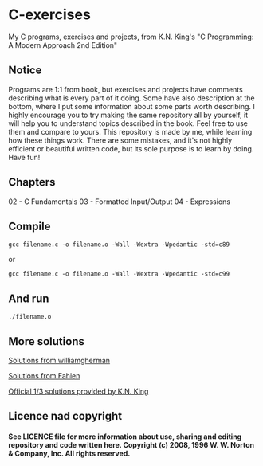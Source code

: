 # C-exercises
My C programs, exercises and projects, from K.N. King's "C Programming: A Modern Approach 2nd Edition"

## Notice
Programs are 1:1 from book, but exercises and projects have comments describing what is every part of it doing. Some have also description at the bottom, where I put some information about some parts worth describing.
I highly encourage you to try making the same repository all by yourself, it will help you to understand topics described in the book. Feel free to use them and compare to yours. This repository is made by me, while learning how these things work. There are some mistakes, and it's not highly efficient or beautiful written code, but its sole purpose is to learn by doing. Have fun!

## Chapters
02 - C Fundamentals
03 - Formatted Input/Output
04 - Expressions

## Compile
```
gcc filename.c -o filename.o -Wall -Wextra -Wpedantic -std=c89
```
or
```
gcc filename.c -o filename.o -Wall -Wextra -Wpedantic -std=c99
```

## And run
```
./filename.o
```
## More solutions

[Solutions from williamgherman](https://github.com/williamgherman/c-solutions)

[Solutions from Fahien](https://github.com/Fahien/exc)

[Official 1/3 solutions provided by K.N. King](http://knking.com/books/c2/answers/index.html)

## Licence nad copyright
#### See LICENCE file for more information about use, sharing and editing repository and code written here. Copyright (c) 2008, 1996 W. W. Norton & Company, Inc. All rights reserved.

